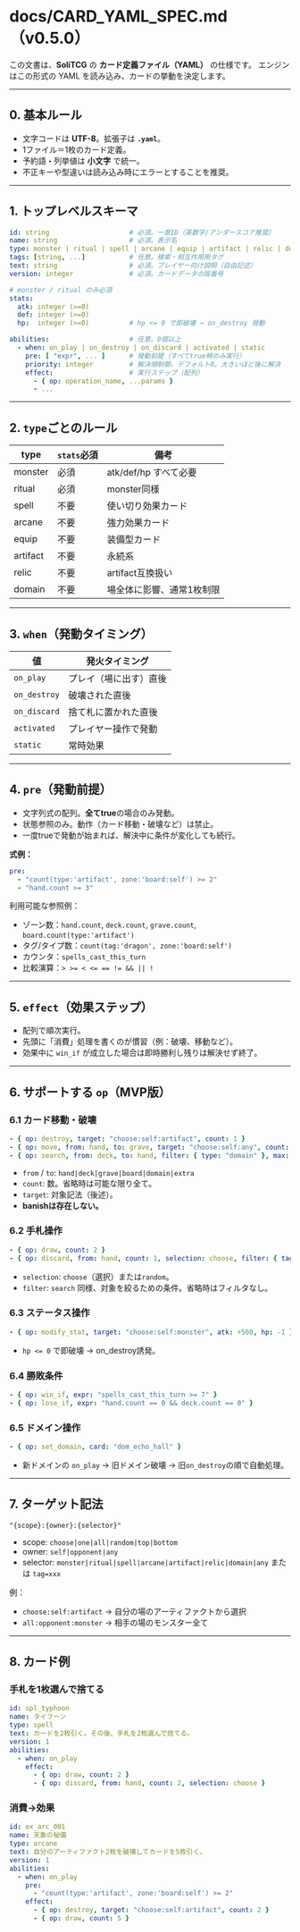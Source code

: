 # docs/CARD\_YAML\_SPEC.md（v0.5.0）

この文書は、**SoliTCG** の **カード定義ファイル（YAML）** の仕様です。
エンジンはこの形式の YAML を読み込み、カードの挙動を決定します。

---

## 0. 基本ルール

* 文字コードは **UTF-8**。拡張子は **`.yaml`**。
* 1ファイル＝1枚のカード定義。
* 予約語・列挙値は **小文字** で統一。
* 不正キーや型違いは読み込み時にエラーとすることを推奨。

---

## 1. トップレベルスキーマ

```yaml
id: string                    # 必須。一意ID（英数字/アンダースコア推奨）
name: string                  # 必須。表示名
type: monster | ritual | spell | arcane | equip | artifact | relic | domain   # 必須
tags: [string, ...]           # 任意。検索・相互作用用タグ
text: string                  # 必須。プレイヤー向け説明（自由記述）
version: integer              # 必須。カードデータの版番号

# monster / ritual のみ必須
stats:
  atk: integer (>=0)
  def: integer (>=0)
  hp:  integer (>=0)          # hp <= 0 で即破壊 → on_destroy 発動

abilities:                    # 任意。0個以上
  - when: on_play | on_destroy | on_discard | activated | static
    pre: [ "expr", ... ]      # 発動前提（すべてtrue時のみ実行）
    priority: integer         # 解決順制御。デフォルト0。大きいほど後に解決
    effect:                   # 実行ステップ（配列）
      - { op: operation_name, ...params }
      - ...
```

---

## 2. `type`ごとのルール

| type     | `stats`必須 | 備考               |
| -------- | --------- | ---------------- |
| monster  | 必須        | atk/def/hp すべて必要 |
| ritual   | 必須        | monster同様        |
| spell    | 不要        | 使い切り効果カード        |
| arcane   | 不要        | 強力効果カード          |
| equip    | 不要        | 装備型カード           |
| artifact | 不要        | 永続系              |
| relic    | 不要        | artifact互換扱い     |
| domain   | 不要        | 場全体に影響、通常1枚制限    |

---

## 3. `when`（発動タイミング）

| 値            | 発火タイミング     |
| ------------ | ----------- |
| `on_play`    | プレイ（場に出す）直後 |
| `on_destroy` | 破壊された直後     |
| `on_discard` | 捨て札に置かれた直後  |
| `activated`  | プレイヤー操作で発動  |
| `static`     | 常時効果        |

---

## 4. `pre`（発動前提）

* 文字列式の配列。**全てtrue**の場合のみ発動。
* 状態参照のみ。動作（カード移動・破壊など）は禁止。
* 一度trueで発動が始まれば、解決中に条件が変化しても続行。

**式例：**

```yaml
pre:
  - "count(type:'artifact', zone:'board:self') >= 2"
  - "hand.count >= 3"
```

利用可能な参照例：

* ゾーン数：`hand.count`, `deck.count`, `grave.count`, `board.count(type:'artifact')`
* タグ/タイプ数：`count(tag:'dragon', zone:'board:self')`
* カウンタ：`spells_cast_this_turn`
* 比較演算：`> >= < <= == != && || !`

---

## 5. `effect`（効果ステップ）

* 配列で順次実行。
* 先頭に「消費」処理を書くのが慣習（例：破壊、移動など）。
* 効果中に `win_if` が成立した場合は即時勝利し残りは解決せず終了。

---

## 6. サポートする `op`（MVP版）

### 6.1 カード移動・破壊

```yaml
- { op: destroy, target: "choose:self:artifact", count: 1 }
- { op: move, from: hand, to: grave, target: "choose:self:any", count: 1 }
- { op: search, from: deck, to: hand, filter: { type: "domain" }, max: 1 }
```

* `from` / `to`: `hand|deck|grave|board|domain|extra`
* `count`: 数。省略時は可能な限り全て。
* `target`: 対象記法（後述）。
* **banishは存在しない。**

### 6.2 手札操作

```yaml
- { op: draw, count: 2 }
- { op: discard, from: hand, count: 1, selection: choose, filter: { tag: "spl_haku" } }
```

* `selection`: `choose`（選択）または`random`。
* `filter`: `search` 同様、対象を絞るための条件。省略時はフィルタなし。

### 6.3 ステータス操作

```yaml
- { op: modify_stat, target: "choose:self:monster", atk: +500, hp: -1 }
```

* `hp <= 0` で即破壊 → on\_destroy誘発。

### 6.4 勝敗条件

```yaml
- { op: win_if, expr: "spells_cast_this_turn >= 7" }
- { op: lose_if, expr: "hand.count == 0 && deck.count == 0" }
```

### 6.5 ドメイン操作

```yaml
- { op: set_domain, card: "dom_echo_hall" }
```

* 新ドメインの `on_play` → 旧ドメイン破壊 → 旧`on_destroy`の順で自動処理。

---

## 7. ターゲット記法

`"{scope}:{owner}:{selector}"`

* scope: `choose|one|all|random|top|bottom`
* owner: `self|opponent|any`
* selector: `monster|ritual|spell|arcane|artifact|relic|domain|any` または `tag=xxx`

例：

* `choose:self:artifact` → 自分の場のアーティファクトから選択
* `all:opponent:monster` → 相手の場のモンスター全て

---

## 8. カード例

### 手札を1枚選んで捨てる

```yaml
id: spl_typhoon
name: タイフーン
type: spell
text: カードを2枚引く。その後、手札を2枚選んで捨てる。
version: 1
abilities:
  - when: on_play
    effect:
      - { op: draw, count: 2 }
      - { op: discard, from: hand, count: 2, selection: choose }
```

### 消費→効果

```yaml
id: ex_arc_001
name: 天象の秘儀
type: arcane
text: 自分のアーティファクト2枚を破壊してカードを5枚引く。
version: 1
abilities:
  - when: on_play
    pre:
      - "count(type:'artifact', zone:'board:self') >= 2"
    effect:
      - { op: destroy, target: "choose:self:artifact", count: 2 }
      - { op: draw, count: 5 }
```
